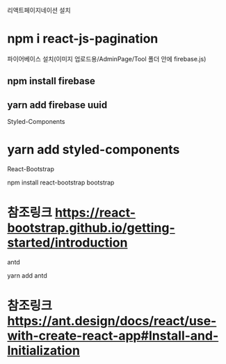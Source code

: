 리액트페이지네이션 설치

# npm i react-js-pagination

파이어베이스 설치(이미지 업로드용/AdminPage/Tool 폴더 안에 firebase.js)

## npm install firebase

## yarn add firebase uuid 

Styled-Components

# yarn add styled-components

React-Bootstrap

npm install react-bootstrap bootstrap

참조링크
https://react-bootstrap.github.io/getting-started/introduction
=======================================================================================
antd

yarn add antd

참조링크
https://ant.design/docs/react/use-with-create-react-app#Install-and-Initialization
=======================================================================================
